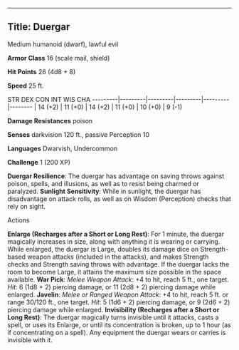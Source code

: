 -------------------------
Title: Duergar
-------------------------


Medium humanoid (dwarf), lawful evil

**Armor Class** 16 (scale mail, shield)

**Hit Points** 26 (4d8 + 8)

**Speed** 25 ft.

  STR         DEX         CON         INT         WIS         CHA
  ---------|---------|---------|---------|---------|--------
  | 14 (+2)   | 11 (+0)   | 14 (+2)   | 11 (+0)   | 10 (+0)   | 9 (-1)

**Damage Resistances** poison

**Senses** darkvision 120 ft., passive Perception 10

**Languages** Dwarvish, Undercommon

**Challenge** 1 (200 XP)


**Duergar Resilience**: The duergar has advantage on saving throws
    against poison, spells, and illusions, as well as to resist being
    charmed or paralyzed.
**Sunlight Sensitivity**: While in sunlight, the duergar has
    disadvantage on attack rolls, as well as on Wisdom (Perception)
    checks that rely on sight.


Actions

**Enlarge (Recharges after a Short or Long Rest)**: For 1 minute,
    the duergar magically increases in size, along with anything it is
    wearing or carrying. While enlarged, the duergar is Large, doubles
    its damage dice on Strength-based weapon attacks (included in the
    attacks), and makes Strength checks and Strength saving throws
    with advantage. If the duergar lacks the room to become Large, it
    attains the maximum size possible in the space available.
**War Pick**: *Melee Weapon Attack*: +4 to hit, reach 5 ft.,
    one target. *Hit*: 6 (1d8 + 2) piercing damage, or 11 (2d8 + 2)
    piercing damage while enlarged.
**Javelin**: *Melee or Ranged Weapon Attack*: +4 to hit, reach 5 ft.
    or range 30/120 ft., one target. *Hit*: 5 (1d6 + 2) piercing damage,
    or 9 (2d6 + 2) piercing damage while enlarged.
**Invisibility (Recharges after a Short or Long Rest)**: The duergar
    magically turns invisible until it attacks, casts a spell, or uses
    its Enlarge, or until its concentration is broken, up to 1 hour (as
    if concentrating on a spell). Any equipment the duergar wears or
    carries is invisible with it.
